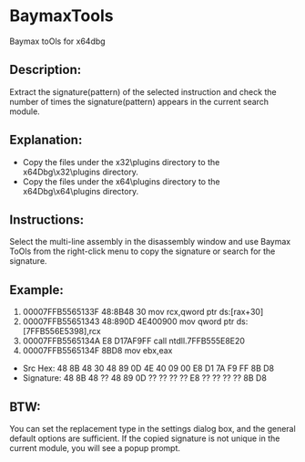 # BaymaxTools
Baymax toOls for x64dbg

## Description:

Extract the signature(pattern) of the selected instruction and check the number of times the signature(pattern) appears in the current search module.

## Explanation:

+ Copy the files under the x32\plugins directory to the x64Dbg\x32\plugins directory.
+ Copy the files under the x64\plugins directory to the x64Dbg\x64\plugins directory.

## Instructions:

Select the multi-line assembly in the disassembly window and use Baymax ToOls from the right-click menu to copy the signature or search for the signature.

## Example:

1. 00007FFB5565133F    48:8B48 30               mov rcx,qword ptr ds:[rax+30]
2. 00007FFB55651343    48:890D 4E400900         mov qword ptr ds:[7FFB556E5398],rcx
3. 00007FFB5565134A    E8 D17AF9FF              call ntdll.7FFB555E8E20
4. 00007FFB5565134F    8BD8                     mov ebx,eax

+ Src Hex: 48 8B 48 30 48 89 0D 4E 40 09 00 E8 D1 7A F9 FF 8B D8
+ Signature: 48 8B 48 ?? 48 89 0D ?? ?? ?? ?? E8 ?? ?? ?? ?? 8B D8 

## BTW:

You can set the replacement type in the settings dialog box, and the general default options are sufficient.
If the copied signature is not unique in the current module, you will see a popup prompt.




